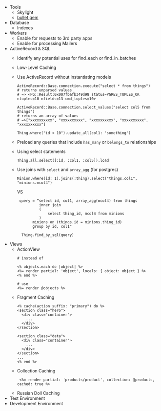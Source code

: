 - Tools
  - Skylight
  - [bullet gem](https://github.com/flyerhzm/bullet)
- Database
  - Indexes
- Workers
  - Enable for requests to 3rd party apps   
  - Enable for processing Mailers
- ActiveRecord & SQL
  - Identify any potential uses for find_each or find_in_batches
  - Low-Level Caching
  - Use ActiveRecord without instantiating models
    ```
    ActiveRecord::Base.connection.execute("select * from things")
    # returns unparsed values
    # => <PG::Result:0x007fbafb349d98 status=PGRES_TUPLES_OK ntuples=10 nfields=13 cmd_tuples=10> 
    ```
    ```
    ActiveRecord::Base.connection.select_values("select col5 from things")
    # returns an array of values
    # =>["xxxxxxxxxx", "xxxxxxxxxx", "xxxxxxxxxx", "xxxxxxxxxx", "xxxxxxxxxx"] 
    ```
    ```
    Thing.where("id < 10").update_all(col1: 'something')
    ```
  - Preload any queries that include `has_many` or `belongs_to`  relationships
  - Using select statements
    ```
    Thing.all.select([:id, :col1, :col5]).load
    ```
  - Use joins with `select` and `array_agg` (for postgres)	
    ```
    Minion.where(id: 1).joins(:thing).select("things.col1", "minions.mcol4")
    ```
    VS
    
    ```
     query = “select id, col1, array_agg(mcol4) from things
              inner join
              (
                  select thing_id, mcol4 from minions
              ) 
           minions on (things.id = minions.thing_id)
           group by id, col1"
  
      Thing.find_by_sql(query)
     ```
- Views
  - ActionView
    ``` 
    # instead of
    
    <% objects.each do |object| %>
    <%= render partial: 'object', locals: { object: object } %>
    <% end %>
    
    # use
    <%= render @objects %>
    ```        
  - Fragment Caching
    ```
    <% cache(action_suffix: "primary") do %>  
    <section class="hero">  
      <div class="container">
        ...
      </div>
    </section>
    
    <section class="data">  
      <div class="container">
        ...
      </div>
    </section>  
    ...
    <% end %> 
    ```
  - Collection Caching
    ```
     <%= render partial: 'products/product', collection: @products, cached: true %>
     ```
   - Russian Doll Caching  
- Test Environment
- Development Environment  
